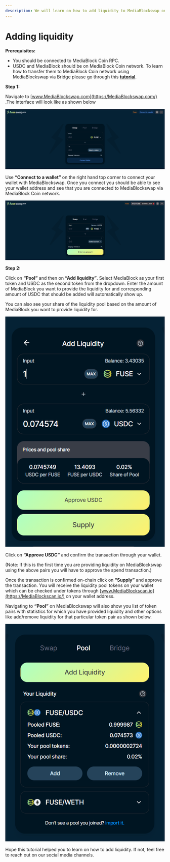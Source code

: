 ```yaml
---
description: We will learn on how to add liquidity to MediaBlockswap on MediaBlock/USDC pair.
---
```


# Adding liquidity

**Prerequisites:**

* You should be connected to MediaBlock Coin RPC.
* USDC and MediaBlock should be on MediaBlock Coin network. To learn how to transfer them to MediaBlock Coin network using MediaBlockswap via Bridge please go through this [**tutorial**](https://docs.MediaBlockscan.io/the-MediaBlock-chain/token-bridges/transfer-MediaBlock-using-bridge-on-MediaBlockswap).

**Step 1:**

Navigate to [www.MediaBlockswap.com](https://MediaBlockswap.com/) .The interface will look like as shown below

![](../.gitbook/assets/0%20%287%29.png)

Use **“Connect to a wallet”** on the right hand top corner to connect your wallet with MediaBlockswap. Once you connect you should be able to see your wallet address and see that you are connected to MediaBlockswap via MediaBlock Coin network.

![](../.gitbook/assets/1%20%2810%29.png)

  
**Step 2:**

Click on **“Pool”** and then on **“Add liquidity”**. Select MediaBlock as your first token and USDC as the second token from the dropdown. Enter the amount of MediaBlock you want to provide the liquidity for and corresponding amount of USDC that should be added will automatically show up.

You can also see your share of the liquidity pool based on the amount of MediaBlock you want to provide liquidity for.

![](../.gitbook/assets/2%20%2810%29.png)

Click on **“Approve USDC”** and confirm the transaction through your wallet.

\(Note: If this is the first time you are providing liquidity on MediaBlockswap using the above pairs you will have to approve the spend transaction.\)

Once the transaction is confirmed on-chain click on **“Supply”** and approve the transaction. You will receive the liquidity pool tokens on your wallet which can be checked under tokens through [www.MediaBlockscan.io](https://MediaBlockscan.io/) on your wallet address.

Navigating to **“Pool”** on MediaBlockswap will also show you list of token pairs with statistics for which you have provided liquidity and other options like add/remove liquidity for that particular token pair as shown below.

![](../.gitbook/assets/3%20%289%29.png)

Hope this tutorial helped you to learn on how to add liquidity. If not, feel free to reach out on our social media channels.

